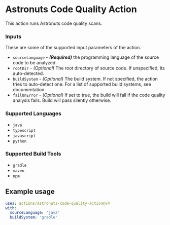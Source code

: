 # Astronuts Code Quality Action

This action runs Astronuts code quality scans.

### Inputs

These are some of the supported input parameters of the action.

- `sourceLanguage` - **_(Required)_** the programming language of the source code to be analyzed.
- `rootDir` - _(Optional)_ The root directory of source code. If unspecified, its auto-detected.
- `buildSystem` - _(Optional)_ The build system. If not specified, the action tries to auto-detect one. For a list of supported build systems, see documentation.
- `failOnError` - _(Optional)_ If set to true, the build will fail if the code quality analysis fails. Build will pass silently otherwise.

### Supported Languages
- `java`
- `typescript`
- `javascript`
- `python`

### Supported Build Tools
- `gradle`
- `maven`
- `npm`

## Example usage

```yaml
uses: actions/astronuts-code-quality-action@v4
with:
  sourceLanguage: 'java'
  buildSystem: 'gradle'
```

